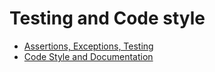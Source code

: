 # Testing and Code style

* [Assertions, Exceptions, Testing](writing_functioning_code.ipynb)
* [Code Style and Documentation](codestyle_and_docstrings.ipynb)
